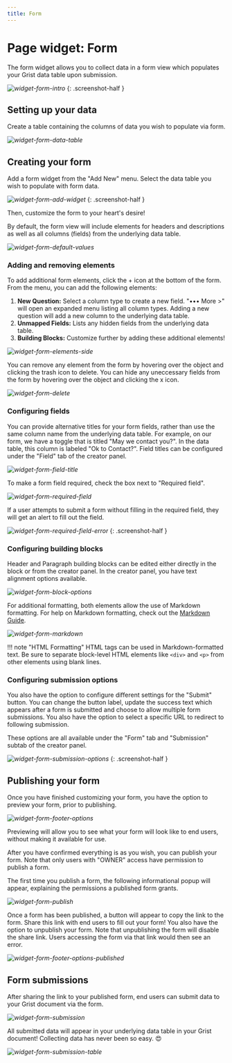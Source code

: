 ```yaml
---
title: Form
---
```


# Page widget: Form

The form widget allows you to collect data in a form view which populates your Grist data table upon submission.

*![widget-form-intro](images/widget-form/widget-form-intro.png)*
{: .screenshot-half }

## Setting up your data

Create a table containing the columns of data you wish to populate via form.

*![widget-form-data-table](images/widget-form/widget-form-data-table.png)*

## Creating your form

Add a form widget from the "Add New" menu. Select the data table you wish to populate with form data. 

*![widget-form-add-widget](images/widget-form/widget-form-add-widget.png)*
{: .screenshot-half }

Then, customize the form to your heart's desire!

By default, the form view will include elements for headers and descriptions as well as all columns (fields) from the underlying data table. 

*![widget-form-default-values](images/widget-form/widget-form-default-values.png)*

### Adding and removing elements

To add additional form elements, click the + icon at the bottom of the form. From the menu, you can add the following elements:

1. **New Question:** Select a column type to create a new field. "••• More >" will open an expanded menu listing all column types. Adding a new question will add a new column to the underlying data table.
2. **Unmapped Fields:** Lists any hidden fields from the underlying data table.
3. **Building Blocks:** Customize further by adding these additional elements!

*![widget-form-elements-side](images/widget-form/widget-form-elements-side.png)*

You can remove any element from the form by hovering over the object and clicking the trash icon to delete. You can hide any uneccessary fields from the form by hovering over the object and clicking the x icon.

*![widget-form-delete](images/widget-form/widget-form-delete.png)*

### Configuring fields

You can provide alternative titles for your form fields, rather than use the same column name from the underlying data table. For example, on our form, we have a toggle that is titled "May we contact you?". In the data table, this column is labeled "Ok to Contact?". Field titles can be configured under the "Field" tab of the creator panel.

*![widget-form-field-title](images/widget-form/widget-form-field-title.png)*

To make a form field required, check the box next to "Required field".

*![widget-form-required-field](images/widget-form/widget-form-required-field.png)*

If a user attempts to submit a form without filling in the required field, they will get an alert to fill out the field.

*![widget-form-required-field-error](images/widget-form/widget-form-required-field-error.png)*
{: .screenshot-half }

### Configuring building blocks

Header and Paragraph building blocks can be edited either directly in the block or from the creator panel. In the creator panel, you have text alignment options available.

*![widget-form-block-options](images/widget-form/widget-form-block-options.png)*

For additional formatting, both elements allow the use of Markdown formatting. For help on Markdown formatting, check out the [Markdown Guide](https://www.markdownguide.org/basic-syntax/).

*![widget-form-markdown](images/widget-form/widget-form-markdown.png)*

!!! note "HTML Formatting"
    HTML tags can be used in Markdown-formatted text. Be sure to separate block-level HTML elements like `<div>` and `<p>` from other elements using blank lines.

### Configuring submission options

You also have the option to configure different settings for the "Submit" button. You can change the button label, update the success text which appears after a form is submitted and choose to allow multiple form submissions. You also have the option to select a specific URL to redirect to following submission.

These options are all available under the "Form" tab and "Submission" subtab of the creator panel.

*![widget-form-submission-options](images/widget-form/widget-form-submission-options.png)*
{: .screenshot-half }

## Publishing your form

Once you have finished customizing your form, you have the option to preview your form, prior to publishing.

*![widget-form-footer-options](images/widget-form/widget-form-footer-options.png)*

Previewing will allow you to see what your form will look like to end users, without making it available for use.

After you have confirmed everything is as you wish, you can publish your form. Note that only users with "OWNER" access have permission to publish a form.

The first time you publish a form, the following informational popup will appear, explaining the permissions a published form grants.

*![widget-form-publish](images/widget-form/widget-form-publish.png)*

Once a form has been published, a button will appear to copy the link to the form. Share this link with end users to fill out your form! You also have the option to unpublish your form. Note that unpublishing the form will disable the share link. Users accessing the form via that link would then see an error.

*![widget-form-footer-options-published](images/widget-form/widget-form-footer-options-published.png)*

## Form submissions

After sharing the link to your published form, end users can submit data to your Grist document via the form.

*![widget-form-submission](images/widget-form/widget-form-submission.png)*

All submitted data will appear in your underlying data table in your Grist document! Collecting data has never been so easy. 😍

*![widget-form-submission-table](images/widget-form/widget-form-submission-table.png)*
